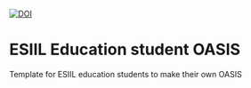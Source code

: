 [![DOI](https://zenodo.org/badge/733260649.svg)](https://zenodo.org/doi/10.5281/zenodo.11166919)

# ESIIL Education student OASIS
Template for ESIIL education students to make their own OASIS
